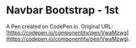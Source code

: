 # Navbar Bootstrap - 1st

A Pen created on CodePen.io. Original URL: [https://codepen.io/componentity/pen/VwaMzwg](https://codepen.io/componentity/pen/VwaMzwg).


